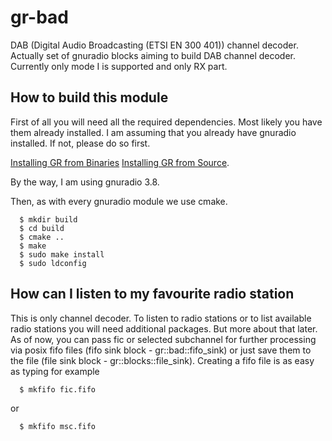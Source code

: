 # gr-bad

DAB (Digital Audio Broadcasting (ETSI EN 300 401)) channel decoder.
Actually set of gnuradio blocks aiming to build DAB channel decoder.
Currently only mode I is supported and only RX part.

## How to build this module

First of all you will need all the required dependencies.
Most likely you have them already installed.
I am assuming that you already have gnuradio installed. If not, please do so first.

[Installing GR from Binaries](https://wiki.gnuradio.org/index.php/InstallingGR#From_Binaries)
[Installing GR from Source](https://wiki.gnuradio.org/index.php/InstallingGR#From_Source).

By the way, I am using gnuradio 3.8.

Then, as with every gnuradio module we use cmake.

```
  $ mkdir build
  $ cd build
  $ cmake ..
  $ make
  $ sudo make install
  $ sudo ldconfig
```

## How can I listen to my favourite radio station

This is only channel decoder.
To listen to radio stations or to list available radio stations you will need additional packages. But more about that later.
As of now, you can pass fic or selected subchannel for further processing via posix fifo files (fifo sink block - gr::bad::fifo_sink)
or just save them to the file (file sink block - gr::blocks::file_sink).
Creating a fifo file is as easy as typing for example
```
  $ mkfifo fic.fifo
```
or
```
  $ mkfifo msc.fifo
```


